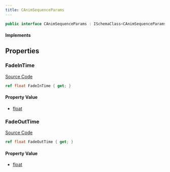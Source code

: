 ```yaml
---
title: CAnimSequenceParams
---
```


```csharp
public interface CAnimSequenceParams : ISchemaClass<CAnimSequenceParams>, ISchemaField, ISchemaClass, INativeHandle
```

#### Implements

## Properties

### FadeInTime

[Source Code](https://github.com/swiftly-solution/swiftlys2/blob/beta/managed/src/SwiftlyS2.Generated/Schemas/Interfaces/CAnimSequenceParams.cs#L16)

```csharp
ref float FadeInTime { get; }
```

#### Property Value

- [float](https://learn.microsoft.com/dotnet/api/system.single)

### FadeOutTime

[Source Code](https://github.com/swiftly-solution/swiftlys2/blob/beta/managed/src/SwiftlyS2.Generated/Schemas/Interfaces/CAnimSequenceParams.cs#L18)

```csharp
ref float FadeOutTime { get; }
```

#### Property Value

- [float](https://learn.microsoft.com/dotnet/api/system.single)

